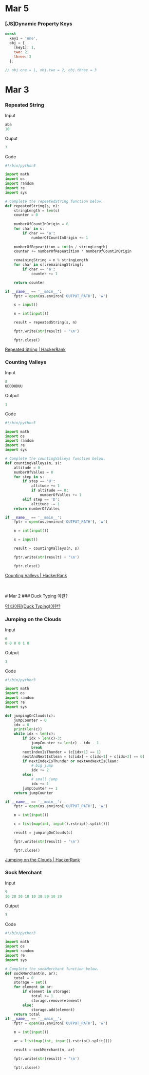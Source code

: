 # Mar 5
### [JS]Dynamic Property Keys

```jsx
const
  key1 = 'one',
  obj = {
    [key1]: 1,
    two: 2,
    three: 3
  };

// obj.one = 1, obj.two = 2, obj.three = 3
```

# Mar 3
### Repeated String

Input

```python
aba
10
```

Ouput

```python
7
```

Code

```python
#!/bin/python3

import math
import os
import random
import re
import sys

# Complete the repeatedString function below.
def repeatedString(s, n):
    stringLength = len(s)
    counter = 0
    
    numberOfCountInOrigin = 0
    for char in s:
        if char == 'a':
            numberOfCountInOrigin += 1
            
    numberOfRepeatition = int(n / stringLength)
    counter += numberOfRepeatition * numberOfCountInOrigin

    remainingString = n % stringLength
    for char in s[:remainingString]:
        if char == 'a':
            counter += 1

    return counter

if __name__ == '__main__':
    fptr = open(os.environ['OUTPUT_PATH'], 'w')

    s = input()

    n = int(input())

    result = repeatedString(s, n)

    fptr.write(str(result) + '\n')

    fptr.close()
```

[Repeated String | HackerRank](https://www.hackerrank.com/challenges/repeated-string/problem?h_l=interview&playlist_slugs%5B%5D=interview-preparation-kit&playlist_slugs%5B%5D=warmup&h_r=next-challenge&h_v=zen)

### Counting Valleys

Input

```python
8
UDDDUDUU
```

Output

```python
1
```

Code

```python
#!/bin/python3

import math
import os
import random
import re
import sys

# Complete the countingValleys function below.
def countingValleys(n, s):
    altitude = 0
    numberOfValles = 0
    for step in s:
        if step == 'U':
            altitude += 1
            if altitude == 0: 
                numberOfValles += 1
        elif step == 'D':
            altitude -= 1
    return numberOfValles

if __name__ == '__main__':
    fptr = open(os.environ['OUTPUT_PATH'], 'w')

    n = int(input())

    s = input()

    result = countingValleys(n, s)

    fptr.write(str(result) + '\n')

    fptr.close()
```

[Counting Valleys | HackerRank](https://www.hackerrank.com/challenges/counting-valleys/problem?h_l=interview&playlist_slugs%5B%5D=interview-preparation-kit&playlist_slugs%5B%5D=warmup)

<br>
<br>
# Mar 2
### Duck Typing 이란?

[덕 타이핑(Duck Typing)이란?](https://nesoy.github.io/articles/2018-02/Duck-Typing)

### Jumping on the Clouds

Input

```python
6
0 0 0 0 1 0
```

Output

```python
3
```

Code

```python
#!/bin/python3

import math
import os
import random
import re
import sys

def jumpingOnClouds(c):
    jumpCounter = 0
    idx = 0
    print(len(c))
    while idx < len(c):
        if idx > len(c)-3:
            jumpCounter += len(c) - idx - 1
            break
        nextIndexIsThunder = (c[idx+1] == 1)
        nextAndNextIsClean = (c[idx] + c[idx+1] + c[idx+2] == 0)
        if nextIndexIsThunder or nextAndNextIsClean:
            # big jump
            idx += 2
        else:
            # small jump
            idx += 1
        jumpCounter += 1
    return jumpCounter

if __name__ == '__main__':
    fptr = open(os.environ['OUTPUT_PATH'], 'w')

    n = int(input())

    c = list(map(int, input().rstrip().split()))

    result = jumpingOnClouds(c)

    fptr.write(str(result) + '\n')

    fptr.close()
```

[Jumping on the Clouds | HackerRank](https://www.hackerrank.com/challenges/jumping-on-the-clouds/problem?h_l=interview&playlist_slugs%5B%5D=interview-preparation-kit&playlist_slugs%5B%5D=warmup)

### Sock Merchant

Input

```python
9
10 20 20 10 10 30 50 10 20
```

Output

```python
3
```

Code

```python
#!/bin/python3

import math
import os
import random
import re
import sys

# Complete the sockMerchant function below.
def sockMerchant(n, ar):
    total = 0 
    storage = set()
    for element in ar:
        if element in storage:
            total += 1
            storage.remove(element)
        else:
            storage.add(element)
    return total
if __name__ == '__main__':
    fptr = open(os.environ['OUTPUT_PATH'], 'w')

    n = int(input())

    ar = list(map(int, input().rstrip().split()))

    result = sockMerchant(n, ar)

    fptr.write(str(result) + '\n')

    fptr.close()
```

[](https://www.hackerrank.com/challenges/sock-merchant/problem?h_l=interview&playlist_slugs%5B%5D=interview-preparation-kit&playlist_slugs%5B%5D=warmup)